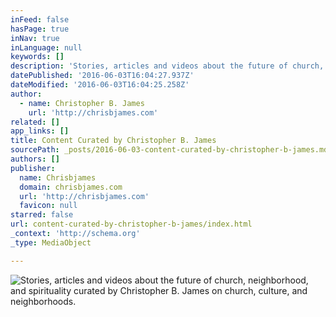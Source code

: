 ```yaml
---
inFeed: false
hasPage: true
inNav: true
inLanguage: null
keywords: []
description: 'Stories, articles and videos about the future of church, neighborhood, and spirituality curated by Christopher B. James on church, culture, and neighborhoods.'
datePublished: '2016-06-03T16:04:27.937Z'
dateModified: '2016-06-03T16:04:25.258Z'
author:
  - name: Christopher B. James
    url: 'http://chrisbjames.com'
related: []
app_links: []
title: Content Curated by Christopher B. James
sourcePath: _posts/2016-06-03-content-curated-by-christopher-b-james.md
authors: []
publisher:
  name: Chrisbjames
  domain: chrisbjames.com
  url: 'http://chrisbjames.com'
  favicon: null
starred: false
url: content-curated-by-christopher-b-james/index.html
_context: 'http://schema.org'
_type: MediaObject

---
```

![Stories, articles and videos about the future of church, neighborhood, and spirituality curated by Christopher B. James on church, culture, and neighborhoods.](https://the-grid-user-content.s3-us-west-2.amazonaws.com/c3add799-f3f7-454f-b43e-8ce6d37235d8.png)